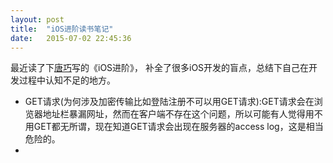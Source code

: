 ```yaml
---
layout: post
title:  "iOS进阶读书笔记"
date:   2015-07-02 22:45:36
---
```


最近读了下[唐巧](www.devtang.com)写的《iOS进阶》， 补全了很多iOS开发的盲点，总结下自己在开发过程中认知不足的地方。

- GET请求(为何涉及加密传输比如登陆注册不可以用GET请求):GET请求会在浏览器地址栏暴漏网址，然而在客户端不存在这个问题，所以可能有人觉得用不用GET都无所谓，现在知道GET请求会出现在服务器的access log，这是相当危险的。
- 
